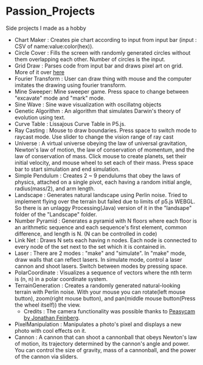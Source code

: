 # Passion_Projects
Side projects I made as a hobby

- Chart Maker : Creates pie chart according to input from input bar (input : CSV of name:value:color(hex)).
- Circle Cover : Fills the screen with randomly generated circles without them overlapping each other. Number of circles is the input.
- Grid Draw : Parses code from input bar and draws pixel art on grid. More of it over [here](https://github.com/MilkBomb11/GridDraw)
- Fourier Transform : User can draw thing with mouse and the computer imitates the drawing using fourier transform.
- Mine Sweeper: Mine sweeper game. Press space to change between "excavate" mode and "mark" mode.
- Sine Wave : Sine wave visualization with oscillatng objects
- Genetic Algorithm : An algorithm that simulates Darwin's theory of evolution using text.
- Curve Table : Lissajous Curve Table in P5.js.
- Ray Casting : Mouse to draw boundaries. Press space to switch mode to raycast mode. Use slider to change the vision range of ray cast
- Universe : A virtual universe obeying the law of universal gravitation, Newton's law of motion, the law of conservation of momentum, and the law of conservation of mass. Click mouse to create planets, set their initial velocity, and mouse wheel to set each of their mass. Press space bar to start simulation and end simulation.
- Simple Pendulum : Creates 2 ~ 9 pendulums that obey the laws of physics, attached on a single pivot, each having a random initial angle, radius(mass/2), and arm length.
- Landscape : Generates natural landscape using Perlin noise. Tried to implement flying over the terrain but failed due to limits of p5.js WEBGL. So there is an unlaggy Processing(Java) version of it in the "landsape" folder of the "Landscape" folder.
- Number Pyramid : Generates a pyramid with N floors where each floor is an arithmetic sequence and each sequence's first element, common difference, and length is N. (N can be controlled in code)
- Link Net : Draws N sets each having n nodes. Each node is connected to every node of the set next to the set which it is contained in.
- Laser : There are 2 modes : "make" and "simulate". In "make" mode, draw walls that can reflect lasers. In simulate mode, control a laser cannon and shoot lasers. Switch between modes by pressing space.
- PolarCoordinate : Visualizes a sequence of vectors where the nth term is (n, n) in a polar coordinate system.
- TerrainGeneration : Creates a randomly generated natural-looking terrain with Perlin noise. With your mouse you can rotate(left mouse button), zoom(right mouse button), and pan(middle mouse button(Press the wheel itself)) the view.
  - Credits : The camera functionality was possible thanks to [Peasycam by Jonathan Feinberg](http://mrfeinberg.com/peasycam/).
- PixelManipulation : Manipulates a photo's pixel and displays a new photo with cool effects on it.
- Cannon : A cannon that can shoot a cannonball that obeys Newton's law of motion, its trajectory determined by the cannon's angle and power. You can control the size of gravity, mass of a cannonball, and the power of the cannon via sliders.
